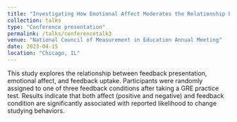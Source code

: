 ```yaml
---
title: "Investigating How Emotional Affect Moderates the Relationship Between Feedback Type and Uptake"
collection: talks
type: "Conference presentation"
permalink: /talks/conferencetalk3
venue: "National Council of Measurement in Education Annual Meeting"
date: 2023-04-15
location: "Chicago, IL"
---
```


This study explores the relationship between feedback presentation, emotional affect, and
feedback uptake. Participants were randomly assigned to one of three feedback conditions after
taking a GRE practice test. Results indicate that both affect (positive and negative) and feedback
condition are significantly associated with reported likelihood to change studying behaviors.
